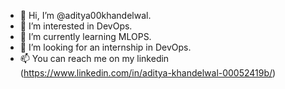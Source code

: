 - 👋 Hi, I’m @aditya00khandelwal.
- 👀 I’m interested in DevOps.
- 🌱 I’m currently learning MLOPS.
- 💞️ I’m looking for an internship in DevOps.
- 📫 You can reach me on my linkedin (https://www.linkedin.com/in/aditya-khandelwal-00052419b/)

<!---
aditya00khandelwal/aditya00khandelwal is a ✨ special ✨ repository because its `README.md` (this file) appears on your GitHub profile.
You can click the Preview link to take a look at your changes.
--->
